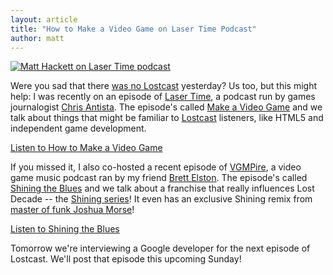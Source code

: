 ```yaml
---
layout: article
title: "How to Make a Video Game on Laser Time Podcast"
author: matt
---
```

<div class="full-frame">
	<a href="http://www.lasertimepodcast.com/2012/06/04/laser-time-how-to-make-a-video-game/">
		<img alt="Matt Hackett on Laser Time podcast" src="/media/images/posts/misc/lasertime.png">
	</a>
</div>

Were you sad that there [was no Lostcast](https://twitter.com/LostDecadeGames/status/209356076099973120) yesterday? Us too, but this might help: I was recently on an episode of [Laser Time](http://www.lasertimepodcast.com/), a podcast run by games journalogist [Chris Antista](https://twitter.com/#!/CAntista). The episode's called [Make a Video Game](http://www.lasertimepodcast.com/2012/06/04/laser-time-how-to-make-a-video-game/) and we talk about things that might be familiar to [Lostcast](http://lostcast.fm/) listeners, like HTML5 and independent game development.

<a class="download-podcast" href="http://www.lasertimepodcast.com/2012/06/04/laser-time-how-to-make-a-video-game/">
	Listen to How to Make a Video Game
</a>

If you missed it, I also co-hosted a recent episode of [VGMPire](http://www.vgmpire.com/), a video game music podcast ran by my friend [Brett Elston](https://twitter.com/#!/Brelston). The episode's called [Shining the Blues](http://www.vgmpire.com/2012/05/23/vgmpire-episode-22-shining-the-blues/) and we talk about a franchise that really influences Lost Decade -- the [Shining series](http://goo.gl/0YxU3)! It even has an exclusive Shining remix from [master of funk Joshua Morse](https://twitter.com/richtaur/status/208442678239707136)!

<a class="download-podcast" href="http://www.vgmpire.com/2012/05/23/vgmpire-episode-22-shining-the-blues/">
	Listen to Shining the Blues
</a>

Tomorrow we're interviewing a Google developer for the next episode of Lostcast. We'll post that episode this upcoming Sunday!
